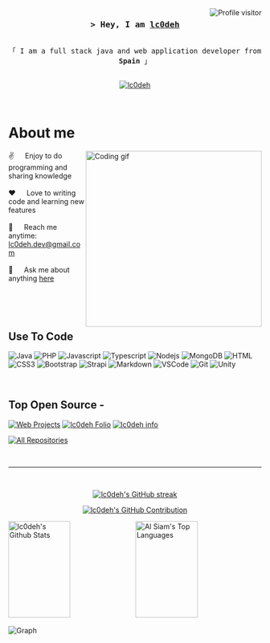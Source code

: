 <a href="https://komarev.com/ghpvc/?username=lc0deh">
  <img align="right" src="https://komarev.com/ghpvc/?username=lc0deh&label=Visitors&color=0e75b6&style=flat" alt="Profile visitor" />
</a>


<!-- Intro  -->
<h3 align="center">
        <samp>&gt; Hey, I am
                <b><a target="_blank" href="https://portafolio.lcodeh.dev">lc0deh</a></b>
        </samp>
</h3>


<p align="center"> 
  <samp>
    <br>
    「 I am a full stack java and web application developer from <b>Spain</b> 」
    <br>
    <br>
  </samp>
</p>

<p align="center">
 <a href="https://portafolio.lc0deh.dev" target="blank">
  <img src="https://img.shields.io/badge/Website-DC143C?style=for-the-badge&logo=medium&logoColor=white" alt="lc0deh" />
 </a>
</p>
<br />

<!-- About Section -->
 # About me
 
<p>
 <img align="right" width="350" src="/assets/programmer.gif" alt="Coding gif" />
  
 ✌️ &emsp; Enjoy to do programming and sharing knowledge <br/><br/>
 ❤️ &emsp; Love to writing code and learning new features<br/><br/>
 📧 &emsp; Reach me anytime: lc0deh.dev@gmail.com<br/><br/>
 💬 &emsp; Ask me about anything [here](https://github.com/lc0deh/lc0deh/issues)

</p>

<br/>
<br/>
<br/>

## Use To Code

![Java](https://img.shields.io/badge/Java-ED8B00?style=for-the-badge&logo=openjdk&logoColor=white)
![PHP](https://img.shields.io/badge/PHP-777BB4?style=for-the-badge&logo=php&logoColor=white)
![Javascript](https://img.shields.io/badge/Javascript-F0DB4F?style=for-the-badge&labelColor=black&logo=javascript&logoColor=F0DB4F)
![Typescript](https://img.shields.io/badge/Typescript-007acc?style=for-the-badge&labelColor=black&logo=typescript&logoColor=007acc)
![Nodejs](https://img.shields.io/badge/Nodejs-3C873A?style=for-the-badge&labelColor=black&logo=node.js&logoColor=3C873A)
![MongoDB](https://img.shields.io/badge/MongoDB-4EA94B?style=for-the-badge&logo=mongodb&logoColor=white)
![HTML](https://img.shields.io/badge/HTML5-E34F26?style=for-the-badge&logo=html5&logoColor=white)
![CSS3](https://img.shields.io/badge/CSS-239120?&style=for-the-badge&logo=css3&logoColor=white)
![Bootstrap](https://img.shields.io/badge/Bootstrap-563D7C?style=for-the-badge&logo=bootstrap&logoColor=white)
![Strapi](https://img.shields.io/badge/C%2B%2B-00599C?style=for-the-badge&logo=c%2B%2B&logoColor=white)
![Markdown](https://img.shields.io/badge/Markdown-000000?style=for-the-badge&logo=markdown&logoColor=white)
![VSCode](https://img.shields.io/badge/Visual_Studio-0078d7?style=for-the-badge&logo=visual%20studio&logoColor=white)
![Git](https://img.shields.io/badge/Git-F05032?style=for-the-badge&logo=git&logoColor=white)
![Unity](https://img.shields.io/badge/Unity-100000?style=for-the-badge&logo=unity&logoColor=white)

<br/>

## Top Open Source -
[![Web Projects](https://github-readme-stats.vercel.app/api/pin/?username=lc0deh&repo=websprojects&border_color=7F3FBF&bg_color=0D1117&title_color=C9D1D9&text_color=8B949E&icon_color=7F3FBF)](https://github.com/lc0deh/websproyects)
[![lc0deh Folio](https://github-readme-stats.vercel.app/api/pin/?username=lc0deh&repo=lc0deh-folio&border_color=7F3FBF&bg_color=0D1117&title_color=C9D1D9&text_color=8B949E&icon_color=7F3FBF)](https://github.com/lc0deh/lc0deh-folio)
[![lc0deh info](https://github-readme-stats.vercel.app/api/pin/?username=lc0deh&repo=lc0deh&border_color=7F3FBF&bg_color=0D1117&title_color=C9D1D9&text_color=8B949E&icon_color=7F3FBF)](https://github.com/lc0deh/lc0deh)

<p align="left">
  <a href="https://github.com/lc0deh?tab=repositories" target="_blank"><img alt="All Repositories" title="All Repositories" src="https://img.shields.io/badge/-All%20Repos-2962FF?style=for-the-badge&logo=koding&logoColor=white"/></a>
</p>

<br/>
<hr/>
<br/>

<p align="center">
  <a href="https://github.com/lc0deh">
    <img src="https://github-readme-streak-stats.herokuapp.com/?user=lc0deh&theme=radical&border=7F3FBF&background=0D1117" alt="lc0deh's GitHub streak"/>
  </a>
</p>

<p align="center">
  <a href="https://github.com/lc0deh">
    <img src="https://github-profile-summary-cards.vercel.app/api/cards/profile-details?username=lc0deh&theme=radical" alt="lc0deh's GitHub Contribution"/>
  </a>
</p>

<a> 
    <a href="https://github.com/lc0deh"><img alt="lc0deh's Github Stats" src="https://denvercoder1-github-readme-stats.vercel.app/api?username=lc0deh&show_icons=true&count_private=true&theme=react&border_color=7F3FBF&bg_color=0D1117&title_color=F85D7F&icon_color=F8D866" height="192px" width="49.5%"/></a>
  <a href="https://github.com/lc0deh"><img alt="Al Siam's Top Languages" src="https://denvercoder1-github-readme-stats.vercel.app/api/top-langs/?username=lc0deh&langs_count=8&layout=compact&theme=react&border_color=7F3FBF&bg_color=0D1117&title_color=F85D7F&icon_color=F8D866" height="192px" width="49.5%"/></a>
  <br/>
</a>


![Graph](https://github-readme-activity-graph.vercel.app/graph?username=lc0deh&custom_title=lc0deh's%20GitHub%20Activity%20Graph&bg_color=0D1117&color=7F3FBF&line=7F3FBF&point=7F3FBF&area_color=FFFFFF&title_color=FFFFFF&area=true)
